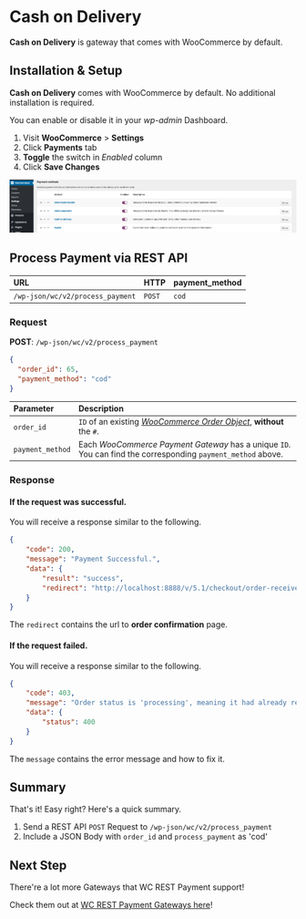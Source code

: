 # Cash on Delivery

**Cash on Delivery** is gateway that comes with WooCommerce by default.

## Installation & Setup

**Cash on Delivery** comes with WooCommerce by default. No additional installation is required.

You can enable or disable it in your _wp-admin_ Dashboard.

1.  Visit **WooCommerce** > **Settings**
2.  Click **Payments** tab
3.  **Toggle** the switch in _Enabled_ column
4.  Click **Save Changes**

![](setup.png)

## Process Payment via REST API

| URL                              | HTTP   | payment_method |
| :------------------------------- | :----- | :------------- |
| `/wp-json/wc/v2/process_payment` | `POST` | `cod`          |

### Request

**POST**: `/wp-json/wc/v2/process_payment`

```json
{
  "order_id": 65,
  "payment_method": "cod"
}
```

| Parameter        | Description                                                                                                                                        |
| :--------------- | :------------------------------------------------------------------------------------------------------------------------------------------------- |
| `order_id`       | `ID` of an existing [_WooCommerce Order Object_](https://woocommerce.github.io/woocommerce-rest-api-docs/?javascript#orders), **without** the `#`. |
| `payment_method` | Each _WooCommerce Payment Gateway_ has a unique `ID`. You can find the corresponding `payment_method` above.                                       |

### Response

#### If the request was successful.

You will receive a response similar to the following.

```json
{
    "code": 200,
    "message": "Payment Successful.",
    "data": {
        "result": "success",
        "redirect": "http://localhost:8888/v/5.1/checkout/order-received/65/?key=wc_order_XXXXXXXXXXXXX"
    }
}
```

The `redirect` contains the url to **order confirmation** page.

#### If the request failed.

You will receive a response similar to the following.

```json
{
    "code": 403,
    "message": "Order status is 'processing', meaning it had already received a successful payment. Duplicate payments to the order is not allowed. The allow status it is either 'pending' or 'failed'. ",
    "data": {
        "status": 400
    }
}
```

The `message` contains the error message and how to fix it.

## Summary

That's it! Easy right? Here's a quick summary.

1.  Send a REST API `POST` Request to `/wp-json/wc/v2/process_payment`
2.  Include a JSON Body with `order_id` and `process_payment` as 'cod'

## Next Step

There're a lot more Gateways that WC REST Payment support!

Check them out at [WC REST Payment Gateways here](../#supported-gateways)!
